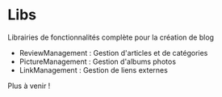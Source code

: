 # Libs
Librairies de fonctionnalités complète pour la création de blog

- ReviewManagement : Gestion d'articles et de catégories
- PictureManagement : Gestion d'albums photos
- LinkManagement : Gestion de liens externes


Plus à venir !
